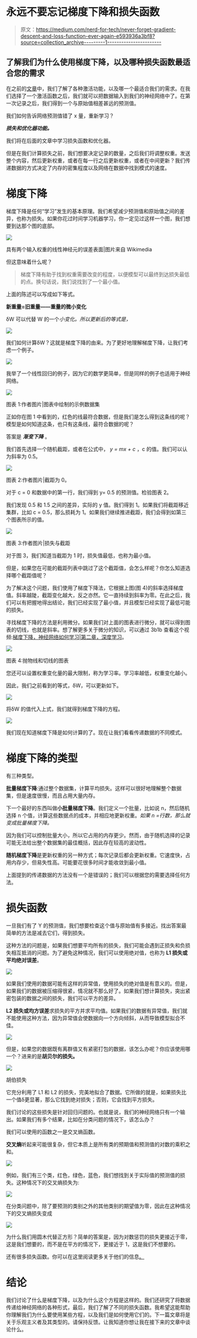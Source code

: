 # 永远不要忘记梯度下降和损失函数

> 原文：<https://medium.com/nerd-for-tech/never-forget-gradient-descent-and-loss-function-ever-again-e593936a3bf8?source=collection_archive---------1----------------------->

## 了解我们为什么使用梯度下降，以及哪种损失函数最适合您的需求

在之前的[文章](/nerd-for-tech/choose-the-best-activation-function-for-your-network-f46154bd9541)中，我们了解了各种激活功能，以及哪一个最适合我们的需求。在我们选择了一个激活函数之后，我们就可以把数据输入到我们的神经网络中了。在第一次记录之后，我们得到一个与原始值相差甚远的预测值。

我们如何告诉网络预测值错了 x 量，重新学习？

***损失和优化器功能。***

我们将在后面的文章中学习损失函数和优化器。

但是在我们计算损失之前，我们想要决定记录的数量，之后我们将调整权重。发送整个内容，然后更新权重，或者在每一行之后更新权重，或者在中间更新？我们传递数据的方式决定了内存的密集程度以及网络在数据中找到模式的速度。

# 梯度下降

梯度下降是任何“学习”发生的基本原理。我们希望减少预测值和原始值之间的差异，也称为损失。如果你花过时间学习机器学习，你一定见过这样一个图，我们想要到达那个图的底部。

![](img/6f90f3f6988105329839f34e4e3f7100.png)

具有两个输入权重的线性神经元的误差表面|图片来自 Wikimedia

但这意味着什么呢？

> 梯度下降有助于找到权重需要改变的程度，以便模型可以最终到达损失最低的点。换句话说，我们说找到了一个最小值。

上面的陈述可以写成如下等式。

**新重量=旧重量——重量的微小变化**

δW 可以代替 W 的一个*小变化。所以更新后的等式是，*

![](img/54f5ed752f9277d057e5cd90be2ed039.png)

我们如何计算δW？这就是梯度下降的由来。为了更好地理解梯度下降，让我们考虑一个例子。

![](img/14f2c30b80c11843be1d12c8fe125a42.png)

我举了一个线性回归的例子，因为它的数学更简单，但是同样的例子也适用于神经网络。

![](img/d2a6181172c9ff4c9a33d92fb934def5.png)

图表 1:作者图片|图表中绘制的示例数据集

正如你在图 1 中看到的，红色的线最符合数据，但是我们是怎么得到这条线的呢？模型是如何知道这条，也只有这条线，最符合数据的呢？

答案是 ***渐变下降*** 。

我们首先选择一个随机截距，或者在公式中， *y = mx + c* ，c 的值。我们可以认为斜率为 0.5。

![](img/f2cdedd0a511b6fee1f58a609b8b63a8.png)

图表 2:作者图片|截距为 0。

对于 c = 0 和数据中的第一行，我们得到 y= 0.5 的预测值。检验图表 2。

我们发现 0.5 和 1.5 之间的差异，实际的 y 值。我们得到 1。如果我们将截距移近集群，比如 c = 0.5，那么损耗为 1。如果我们继续推进截距，我们会得到如第三个图表所示的值。

![](img/87890d63cbb09ab02459597c0ecceb76.png)

图表 3:作者图片|损失与截距

对于图 3，我们知道当截距为 1 时，损失值最低，也称为最小值。

但是，如果您在可能的截距列表中跳过了这个截距值，会怎么样呢？你怎么知道选择哪个截距值呢？

为了解决这个问题，我们使用了梯度下降法，它根据上图(图 4)的斜率选择梯度值。斜率越陡，截距变化越大，反之亦然。它一直持续到斜率为零。在此之后，我们可以有把握地得出结论，我们已经实现了最小值，并且模型已经实现了最低可能的损失。

寻找梯度下降的方法是利用微分。如果我们对上面的图表进行微分，就可以得到图表的切线，也就是斜率。想了解更多关于微分的知识，可以通过 3b1b 查看这个视频:[梯度下降，神经网络如何学习|第二章，深度学习](https://www.youtube.com/watch?v=IHZwWFHWa-w)。

![](img/6c664056ad44f636a85f26ccb48b1fac.png)

图表 4:抛物线和切线的图表

您还可以设置权重变化量的最大限制，称为学习率。学习率越低，权重变化越小。

因此，我们之前看到的等式，δW，可以更新如下。

![](img/6786ac2b2596146bf85d13dc21947f48.png)

将δW 的值代入上式，我们就得到梯度下降的方程。

![](img/97ff32ef5b2a7ca623827e4c0af71d53.png)

我们现在知道梯度下降是如何计算的了。现在让我们看看传递数据的不同模式。

# 梯度下降的类型

有三种类型。

**批量梯度下降**:通过整个数据集，计算平均损失。这样可以很好地理解整个数据集，但是速度很慢，而且占用大量内存。

下一个最好的东西叫做**小批量梯度下降**。我们定义一个批量，比如说 n，然后随机选择 n 个值，计算这些数据点的成本，并相应地更新权重。*如果 n =行数，那么就变成批量梯度下降。*

因为我们可以控制批量大小，所以它占用的内存更少。然而，由于随机选择的记录可能无法给出整个数据集的最佳概括，因此存在较高的波动性。

**随机梯度下降**是更新权重的另一种方式；每次记录后都会更新权重。它速度快，占用内存少，但易失性高。可能要花很多时间才能收敛到最小值。

上面提到的传递数据的方法没有一个是错误的；我们可以根据您的需要选择任何方法。

# 损失函数

一旦我们有了 Y 的预测值，我们想要检查这个值与原始值有多接近。找出答案最简单的方法是减去它们，得到损失。

这种方法的问题是，如果我们想要平均所有的损失，我们可能会遇到正损失和负损失相互抵消的问题。为了避免这种情况，我们可以使用绝对值，也称为 **L1 损失或平均绝对误差**。

![](img/c4536c3e9117044f51a361529d9007b0.png)

如果我们使用的数据可能有这样的异常值，使用损失的绝对值是有意义的。但是，如果我们的数据被压缩得很紧，情况就不那么好了。如果我们想计算损失，突出紧密包装的数据之间的损失，我们可以平方的差异。

**L2 损失或均方误差**求损失的平方并求平均值。如果我们的数据有异常值，我们就不能使用这种方法，因为异常值会使数据向一个方向倾斜，从而导致模型拟合不佳。

![](img/a766cd114a131ede7f7c5ae59d57a512.png)

但是，如果您的数据既有离群值又有紧密打包的数据，该怎么办呢？你应该使用哪一个？进来的是**胡贝尔的损失。**

![](img/85094f3e9797534e38506028f316be18.png)

胡伯损失

它充分利用了 L1 和 L2 的损失，完美地拟合了数据。它所做的就是，如果损失比一个值δ更显著，那么它找到绝对损失；否则，它会找到平方损失。

我们讨论的这些损失是针对回归问题的。也就是说，我们的神经网络只有一个输出。如果我们有多个结果，比如在分类问题的情况下，该怎么办？

我们可以使用的函数之一是交叉熵函数。

**交叉熵**听起来可能很复杂，但它本质上是所有类的预期值和预测值的对数的乘积之和。

![](img/fb1612714bc610231b57c5026b201d35.png)

例如，我们有三个类，红色，绿色，蓝色，我们想找到关于实际值的预测值的损失。这种情况下的交叉熵损失为:

![](img/60e5e2427585e121374b1a6156d4d180.png)

在分类问题中，除了要预测的类别之外的其他类别的期望值为零，因此在这种情况下的交叉熵损失变成

![](img/7d61187882d19607f85e74453ed5399c.png)

为什么我们用圆木代替正方形？简单的答案是，因为对数惩罚的损失更接近于零，这是我们想要的，而不是在平方的情况下，更接近于 1，这是我们不想要的。

还有很多损失函数。你可以在这里阅读更多关于他们的信息[。](https://www.analyticsvidhya.com/blog/2019/08/detailed-guide-7-loss-functions-machine-learning-python-code/)

# 结论

我们讨论了什么是梯度下降，以及为什么这个方程是这样的。我们还研究了将数据传递给神经网络的各种形式，最后，我们了解了不同的损失函数。我希望这能帮助你理解我们为什么要使用某些方程，以及我们是如何使用它们的。下一篇文章将是关于乐观主义者及其类型的。请保持反馈。让我知道你想让我在接下来的文章中谈论什么。
